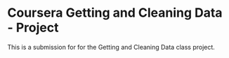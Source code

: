 # Coursera Getting and Cleaning Data - Project
This is a submission for for the Getting and Cleaning Data class project.
